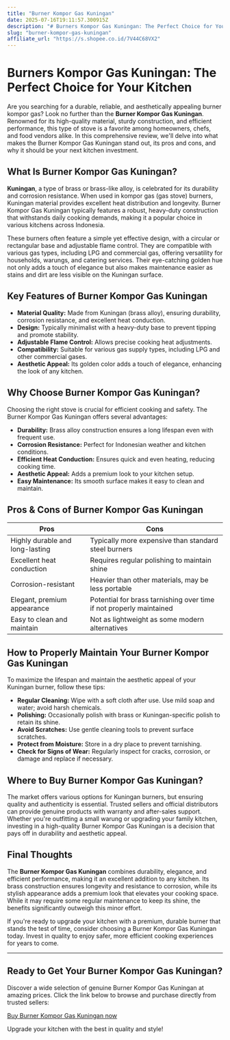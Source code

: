 ```yaml
---
title: "Burner Kompor Gas Kuningan"
date: 2025-07-16T19:11:57.300915Z
description: "# Burners Kompor Gas Kuningan: The Perfect Choice for Your Kitchen..."
slug: "burner-kompor-gas-kuningan"
affiliate_url: "https://s.shopee.co.id/7V44C68VX2"
---
```

# Burners Kompor Gas Kuningan: The Perfect Choice for Your Kitchen

Are you searching for a durable, reliable, and aesthetically appealing burner kompor gas? Look no further than the **Burner Kompor Gas Kuningan**. Renowned for its high-quality material, sturdy construction, and efficient performance, this type of stove is a favorite among homeowners, chefs, and food vendors alike. In this comprehensive review, we'll delve into what makes the Burner Kompor Gas Kuningan stand out, its pros and cons, and why it should be your next kitchen investment.

## What Is Burner Kompor Gas Kuningan?

**Kuningan**, a type of brass or brass-like alloy, is celebrated for its durability and corrosion resistance. When used in kompor gas (gas stove) burners, Kuningan material provides excellent heat distribution and longevity. Burner Kompor Gas Kuningan typically features a robust, heavy-duty construction that withstands daily cooking demands, making it a popular choice in various kitchens across Indonesia.

These burners often feature a simple yet effective design, with a circular or rectangular base and adjustable flame control. They are compatible with various gas types, including LPG and commercial gas, offering versatility for households, warungs, and catering services. Their eye-catching golden hue not only adds a touch of elegance but also makes maintenance easier as stains and dirt are less visible on the Kuningan surface.

## Key Features of Burner Kompor Gas Kuningan

- **Material Quality:** Made from Kuningan (brass alloy), ensuring durability, corrosion resistance, and excellent heat conduction.
- **Design:** Typically minimalist with a heavy-duty base to prevent tipping and promote stability.
- **Adjustable Flame Control:** Allows precise cooking heat adjustments.
- **Compatibility:** Suitable for various gas supply types, including LPG and other commercial gases.
- **Aesthetic Appeal:** Its golden color adds a touch of elegance, enhancing the look of any kitchen.

## Why Choose Burner Kompor Gas Kuningan?

Choosing the right stove is crucial for efficient cooking and safety. The Burner Kompor Gas Kuningan offers several advantages:

- **Durability:** Brass alloy construction ensures a long lifespan even with frequent use.
- **Corrosion Resistance:** Perfect for Indonesian weather and kitchen conditions.
- **Efficient Heat Conduction:** Ensures quick and even heating, reducing cooking time.
- **Aesthetic Appeal:** Adds a premium look to your kitchen setup.
- **Easy Maintenance:** Its smooth surface makes it easy to clean and maintain.

## Pros & Cons of Burner Kompor Gas Kuningan

| **Pros**                                      | **Cons**                                 |
|----------------------------------------------|--------------------------------------|
| Highly durable and long-lasting           | Typically more expensive than standard steel burners |
| Excellent heat conduction                  | Requires regular polishing to maintain shine |
| Corrosion-resistant                        | Heavier than other materials, may be less portable |
| Elegant, premium appearance               | Potential for brass tarnishing over time if not properly maintained |
| Easy to clean and maintain                 | Not as lightweight as some modern alternatives |

## How to Properly Maintain Your Burner Kompor Gas Kuningan

To maximize the lifespan and maintain the aesthetic appeal of your Kuningan burner, follow these tips:

- **Regular Cleaning:** Wipe with a soft cloth after use. Use mild soap and water; avoid harsh chemicals.
- **Polishing:** Occasionally polish with brass or Kuningan-specific polish to retain its shine.
- **Avoid Scratches:** Use gentle cleaning tools to prevent surface scratches.
- **Protect from Moisture:** Store in a dry place to prevent tarnishing.
- **Check for Signs of Wear:** Regularly inspect for cracks, corrosion, or damage and replace if necessary.

## Where to Buy Burner Kompor Gas Kuningan?

The market offers various options for Kuningan burners, but ensuring quality and authenticity is essential. Trusted sellers and official distributors can provide genuine products with warranty and after-sales support. Whether you're outfitting a small warung or upgrading your family kitchen, investing in a high-quality Burner Kompor Gas Kuningan is a decision that pays off in durability and aesthetic appeal.

## Final Thoughts

The **Burner Kompor Gas Kuningan** combines durability, elegance, and efficient performance, making it an excellent addition to any kitchen. Its brass construction ensures longevity and resistance to corrosion, while its stylish appearance adds a premium look that elevates your cooking space. While it may require some regular maintenance to keep its shine, the benefits significantly outweigh this minor effort.

If you're ready to upgrade your kitchen with a premium, durable burner that stands the test of time, consider choosing a Burner Kompor Gas Kuningan today. Invest in quality to enjoy safer, more efficient cooking experiences for years to come.

---

## Ready to Get Your Burner Kompor Gas Kuningan?

Discover a wide selection of genuine Burner Kompor Gas Kuningan at amazing prices. Click the link below to browse and purchase directly from trusted sellers:

[Buy Burner Kompor Gas Kuningan now](https://s.shopee.co.id/7V44C68VX2)

Upgrade your kitchen with the best in quality and style!
